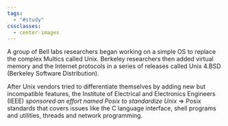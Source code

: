 ```yaml
---
tags:
  - "#study"
cssclasses:
  - center-images
---
```

A group of Bell labs researchers began working on a simple OS to replace the complex Multics called Unix. Berkeley researchers then added virtual memory and the Internet protocols in a series of releases called Unix 4.BSD (Berkeley Software Distribution).

After Unix vendors tried to differentiate themselves by adding new but incompatible features, the Institute of Electrical and Electronics Engineers (IEEE) *sponsored an effort named Posix to standardize Unix* => Posix standards that covers issues like the C language interface, shell programs and utilities, threads and network programming.